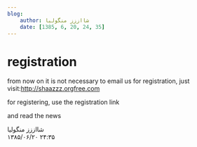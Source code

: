 ```yaml
---
blog:
    author: شااززز منگولیا
    date: [1385, 6, 20, 24, 35]
---
```

# registration

<div class="cnt">
<p align="left">from now on it is not necessary to email us for registration, just visit:<a href="http://shaazzz.orgfree.com" target="_blank">http://shaazzz.orgfree.com</a></p>
<p align="left">for registering, use the registration link</p>
<p align="left">and read the news</p>
</div>

<div class="blog-info">
    <div class="blog-author">شااززز منگولیا</div>
    <div class="blog-date">۱۳۸۵/۰۶/۲۰ ۲۴:۳۵</div>
</div>

